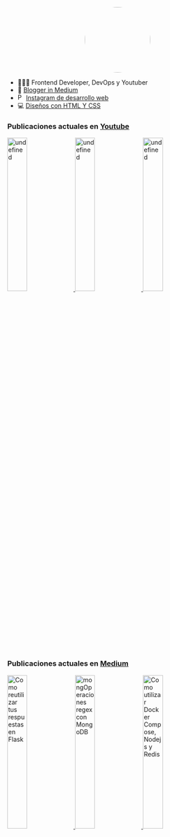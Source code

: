 <p align="center">
<img src=https://i.ibb.co/p4XfrJq/nelsoncode.png" style="border-radius: 50%"
height="150px"
width="150px"
/>
</p>


- 👨🏻‍💻 Frontend Developer, DevOps y Youtuber
- 📙 [Blogger in Medium](https://nelsoncode019.medium.com/)
- <img src="https://cdn.jsdelivr.net/npm/simple-icons@3.0.1/icons/instagram.svg" alt="Perfil de Instagram de NelsonCode" height="15px" width="15px" /> [Instagram de desarrollo web](https://www.instagram.com/nelsoncode)
- 💻 [Diseños con HTML Y CSS](https://codepen.io/nelsoncode019)

###  Publicaciones actuales en [Youtube](https://www.youtube.com/channel/UCNtGnenu3-E363hcijzVt0w/featured)

<a href="https://www.youtube.com/watch?v=YqPW2EyzMyM" target='_blank'>
     <img width='30%' src="https://i.ytimg.com/vi/YqPW2EyzMyM/hqdefault.jpg" alt="undefined" />
   </a>
<a href="https://www.youtube.com/watch?v=PbGwAhS9FQE" target='_blank'>
     <img width='30%' src="https://i.ytimg.com/vi/PbGwAhS9FQE/hqdefault.jpg" alt="undefined" />
   </a>
<a href="https://www.youtube.com/watch?v=UZLQq7RVe94" target='_blank'>
     <img width='30%' src="https://i.ytimg.com/vi/UZLQq7RVe94/hqdefault.jpg" alt="undefined" />
   </a>


###  Publicaciones actuales en [Medium](https://medium.com/@nelsoncode019)

<a href="https://nelsoncode019.medium.com/como-reutilizar-tus-respuestas-en-flask-586ba712f669?source=rss-57948f2413ba------2" target='_blank'>
      <img width='30%' src=https://cdn-images-1.medium.com/max/1024/1*J84kTyL25djO62zwdW9zlg.png alt="Como reutilizar tus respuestas en Flask" />
    </a>
<a href="https://nelsoncode019.medium.com/mongoperaciones-regex-con-mongodb-b7a1a494c514?source=rss-57948f2413ba------2" target='_blank'>
      <img width='30%' src="https://cdn-images-1.medium.com/max/1024/1*R8PLGyDOUAYoHrXVFf57uQ.png" alt="mongOperaciones regex con MongoDB" />
    </a>
<a href="https://nelsoncode019.medium.com/como-utilizar-docker-compose-nodejs-y-redis-49596fab657f?source=rss-57948f2413ba------2" target='_blank'>
      <img width='30%' src="https://cdn-images-1.medium.com/max/1024/1*oV2ELbxsK4rSlGc_-hlpEw.png" alt="Como utilizar  Docker Compose,  Nodejs y Redis" />
    </a>



